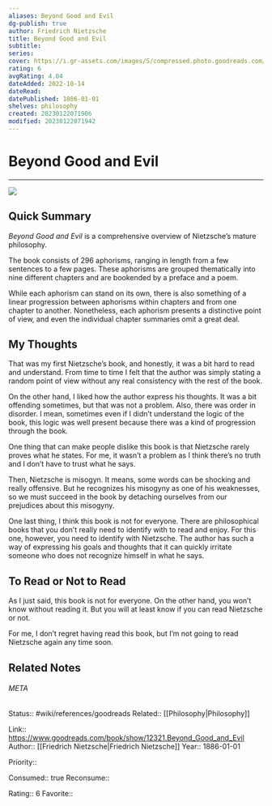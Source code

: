```yaml
---
aliases: Beyond Good and Evil
dg-publish: true
author: Friedrich Nietzsche
title: Beyond Good and Evil
subtitle: 
series: 
cover: https://i.gr-assets.com/images/S/compressed.photo.goodreads.com/books/1388607391l/12321.jpg
rating: 6
avgRating: 4.04
dateAdded: 2022-10-14
dateRead: 
datePublished: 1886-01-01
shelves: philosophy
created: 20230122071906
modified: 20230122071942
---
```

# Beyond Good and Evil
---
![](https://i.gr-assets.com/images/S/compressed.photo.goodreads.com/books/1388607391l/12321.jpg)


## Quick Summary

_Beyond Good and Evil_ is a comprehensive overview of Nietzsche’s mature philosophy.

The book consists of 296 aphorisms, ranging in length from a few sentences to a few pages. These aphorisms are grouped thematically into nine different chapters and are bookended by a preface and a poem.

While each aphorism can stand on its own, there is also something of a linear progression between aphorisms within chapters and from one chapter to another. Nonetheless, each aphorism presents a distinctive point of view, and even the individual chapter summaries omit a great deal.

## My Thoughts

That was my first Nietzsche’s book, and honestly, it was a bit hard to read and understand. From time to time I felt that the author was simply stating a random point of view without any real consistency with the rest of the book.

On the other hand, I liked how the author express his thoughts. It was a bit offending sometimes, but that was not a problem. Also, there was order in disorder. I mean, sometimes even if I didn’t understand the logic of the book, this logic was well present because there was a kind of progression through the book.

One thing that can make people dislike this book is that Nietzsche rarely proves what he states. For me, it wasn’t a problem as I think there’s no truth and I don’t have to trust what he says.

Then, Nietzsche is misogyn. It means, some words can be shocking and really offensive. But he recognizes his misogyny as one of his weaknesses, so we must succeed in the book by detaching ourselves from our prejudices about this misogyny.

One last thing, I think this book is not for everyone. There are philosophical books that you don’t really need to identify with to read and enjoy. For this one, however, you need to identify with Nietzsche. The author has such a way of expressing his goals and thoughts that it can quickly irritate someone who does not recognize himself in what he says.

## To Read or Not to Read

As I just said, this book is not for everyone. On the other hand, you won’t know without reading it. But you will at least know if you can read Nietzsche or not.

For me, I don’t regret having read this book, but I’m not going to read Nietzsche again any time soon.


## Related Notes




###### META
Status:: #wiki/references/goodreads
Related:: [[Philosophy\|Philosophy]]

Link:: https://www.goodreads.com/book/show/12321.Beyond_Good_and_Evil
Author:: [[Friedrich Nietzsche\|Friedrich Nietzsche]]
Year:: 1886-01-01

Priority:: 

Consumed:: true
Reconsume:: 

Rating:: 6
Favorite:: 
